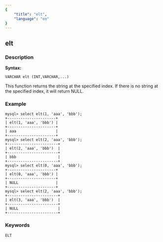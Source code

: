 ```yaml
---
{
    "title": "elt",
    "language": "en"
}
---
```


<!-- 
Licensed to the Apache Software Foundation (ASF) under one
or more contributor license agreements.  See the NOTICE file
distributed with this work for additional information
regarding copyright ownership.  The ASF licenses this file
to you under the Apache License, Version 2.0 (the
"License"); you may not use this file except in compliance
with the License.  You may obtain a copy of the License at
  http://www.apache.org/licenses/LICENSE-2.0
Unless required by applicable law or agreed to in writing,
software distributed under the License is distributed on an
"AS IS" BASIS, WITHOUT WARRANTIES OR CONDITIONS OF ANY
KIND, either express or implied.  See the License for the
specific language governing permissions and limitations
under the License.
-->

## elt
### Description
**Syntax:**

`VARCHAR elt (INT,VARCHAR,...)`

This function returns the string at the specified index. If there is no string at the specified index, it will return NULL.

### Example

```
mysql> select elt(1, 'aaa', 'bbb');
+----------------------+
| elt(1, 'aaa', 'bbb') |
+----------------------+
| aaa                  |
+----------------------+
mysql> select elt(2, 'aaa', 'bbb');
+-----------------------+
| elt(2, 'aaa', 'bbb')  |
+-----------------------+
| bbb                   |
+-----------------------+
mysql> select elt(0, 'aaa', 'bbb');
+----------------------+
| elt(0, 'aaa', 'bbb') |
+----------------------+
| NULL                 |
+----------------------+
mysql> select elt(2, 'aaa', 'bbb');
+-----------------------+
| elt(3, 'aaa', 'bbb')  |
+-----------------------+
| NULL                  |
+-----------------------+
```
### Keywords
    ELT
